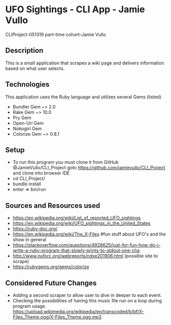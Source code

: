 # UFO Sightings - CLI App - Jamie Vullo
CLIProject-051319 part-time cohort-Jamie Vullo

## Description

This is a small application that scrapes a wiki page 
and delivers information based on what user selects.

## Technologies

This application uses the Ruby language and 
utilizes several Gems (listed)
* Bundler Gem ~> 2.0
* Rake Gem ~> 10.0
* Pry Gem
* Open-Uri Gem 
* Nokogiri Gem
* Colorize Gem ~> 0.8.1 

## Setup 

* To run this program you must clone it from GitHub @JamieVullo/CLI_Project
  goto https://github.com/jamievullo/CLI_Project and clone into browser IDE 
* cd CLI_Project/
* bundle install
* enter => bin/run

## Sources and Resources used

* https://en.wikipedia.org/wiki/List_of_reported_UFO_sightings
* https://en.wikipedia.org/wiki/UFO_sightings_in_the_United_States
* https://ruby-doc.org/
* https://en.wikipedia.org/wiki/The_X-Files #fun stuff about UFO's and the show in general
* https://stackoverflow.com/questions/4928625/just-for-fun-how-do-i-write-a-ruby-program-that-slowly-prints-to-stdout-one-cha
* http://www.nuforc.org/webreports/ndxe201906.html (possible site to scrape)
* https://rubygems.org/gems/colorize

## Considered Future Changes 

* Adding a second scraper to allow user to dive in deeper to each event. 
* Checking the possibilities of having this music
  file run on a loop during program usage.
https://upload.wikimedia.org/wikipedia/en/transcoded/b/bf/X-Files_Theme.ogg/X-Files_Theme.ogg.mp3 













<!--To experiment with that code, run `bin/console` for an interactive prompt.-->

<!--## Installation-->

<!--Add this line to your application's Gemfile:-->

<!--```ruby-->
<!--gem 'CLI_Project'-->
<!--```-->

<!--And then execute:-->

<!--    $ bundle-->

<!--Or install it yourself as:-->

<!--    $ gem install CLI_Project-->

<!--## Usage-->

<!--TODO: Write usage instructions here-->

<!--## Development-->

<!--After checking out the repo, run `bin/setup` to install dependencies. You can also run `bin/console` for an interactive prompt that will allow you to experiment.-->

<!--To install this gem onto your local machine, run `bundle exec rake install`. To release a new version, update the version number in `version.rb`, and then run `bundle exec rake release`, which will create a git tag for the version, push git commits and tags, and push the `.gem` file to [rubygems.org](https://rubygems.org).-->

<!--## Contributing-->

<!--Bug reports and pull requests are welcome on GitHub at https://github.com/'patient-illustrator-1350'/CLI_Project. This project is intended to be a safe, welcoming space for collaboration, and contributors are expected to adhere to the [Contributor Covenant](http://contributor-covenant.org) code of conduct.-->

<!--## License-->

<!--The gem is available as open source under the terms of the [MIT License](https://opensource.org/licenses/MIT).-->

<!--## Code of Conduct-->

<!--Everyone interacting in the CLIProject project’s codebases, issue trackers, chat rooms and mailing lists is expected to follow the [code of conduct](https://github.com/'patient-illustrator-1350'/CLI_Project/blob/master/CODE_OF_CONDUCT.md).-->
